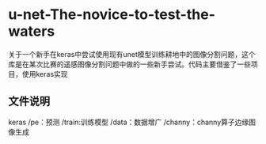 # u-net-The-novice-to-test-the-waters
关于一个新手在keras中尝试使用现有unet模型训练耕地中的图像分割问题，这个库是在某次比赛的遥感图像分割问题中做的一些新手尝试。代码主要借鉴了一些项目，使用keras实现
## 文件说明
keras
/pe：预测
/train:训练模型
/data：数据增广
/channy：channy算子边缘图像生成
